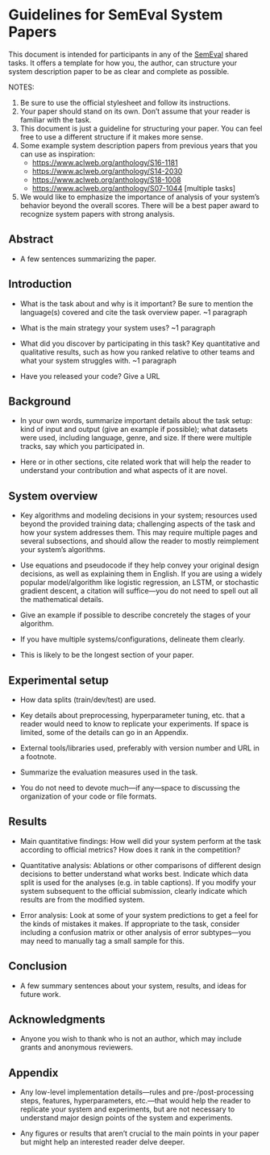 # Guidelines for SemEval System Papers

This document is intended for participants in any of the [SemEval](http://semeval.github.io) shared tasks.
It offers a template for how you, the author, can structure your system description paper to be as clear and complete as possible.

NOTES: 

1. Be sure to use the official stylesheet and follow its instructions.
2. Your paper should stand on its own. Don’t assume that your reader is familiar with the task. 
3. This document is just a guideline for structuring your paper. You can feel free to use a different structure if it makes more sense.
4. Some example system description papers from previous years that you can use as inspiration:
   - <https://www.aclweb.org/anthology/S16-1181>
   - <https://www.aclweb.org/anthology/S14-2030>
   - <https://www.aclweb.org/anthology/S18-1008>
   - <https://www.aclweb.org/anthology/S07-1044> [multiple tasks]
5. We would like to emphasize the importance of analysis of your system’s behavior beyond the overall scores. There will be a best paper award to recognize system papers with strong analysis.

## Abstract

- A few sentences summarizing the paper.

## Introduction

- What is the task about and why is it important? Be sure to mention the language(s) covered and cite the task overview paper. ~1 paragraph

- What is the main strategy your system uses? ~1 paragraph

- What did you discover by participating in this task? Key quantitative and qualitative results, such as how you ranked relative to other teams and what your system struggles with. ~1 paragraph

- Have you released your code? Give a URL

## Background

- In your own words, summarize important details about the task setup: kind of input and output (give an example if possible); what datasets were used, including language, genre, and size. If there were multiple tracks, say which you participated in.

- Here or in other sections, cite related work that will help the reader to understand your contribution and what aspects of it are novel.

## System overview

- Key algorithms and modeling decisions in your system; resources used beyond the provided training data; challenging aspects of the task and how your system addresses them. This may require multiple pages and several subsections, and should allow the reader to mostly reimplement your system’s algorithms.

- Use equations and pseudocode if they help convey your original design decisions, as well as explaining them in English. If you are using a widely popular model/algorithm like logistic regression, an LSTM, or stochastic gradient descent, a citation will suffice—you do not need to spell out all the mathematical details.

- Give an example if possible to describe concretely the stages of your algorithm.

- If you have multiple systems/configurations, delineate them clearly.

- This is likely to be the longest section of your paper.

## Experimental setup

- How data splits (train/dev/test) are used.

- Key details about preprocessing, hyperparameter tuning, etc. that a reader would need to know to replicate your experiments. If space is limited, some of the details can go in an Appendix. 

- External tools/libraries used, preferably with version number and URL in a footnote.

- Summarize the evaluation measures used in the task.

- You do not need to devote much—if any—space to discussing the organization of your code or file formats.

## Results

- Main quantitative findings: How well did your system perform at the task according to official metrics? How does it rank in the competition?

- Quantitative analysis: Ablations or other comparisons of different design decisions to better understand what works best. Indicate which data split is used for the analyses (e.g. in table captions). If you modify your system subsequent to the official submission, clearly indicate which results are from the modified system.

- Error analysis: Look at some of your system predictions to get a feel for the kinds of mistakes it makes. If appropriate to the task, consider including a confusion matrix or other analysis of error subtypes—you may need to manually tag a small sample for this.

## Conclusion

- A few summary sentences about your system, results, and ideas for future work.

## Acknowledgments

- Anyone you wish to thank who is not an author, which may include grants and anonymous reviewers.

## Appendix

- Any low-level implementation details—rules and pre-/post-processing steps, features, hyperparameters, etc.—that would help the reader to replicate your system and experiments, but are not necessary to understand major design points of the system and experiments.

- Any figures or results that aren’t crucial to the main points in your paper but might help an interested reader delve deeper.
